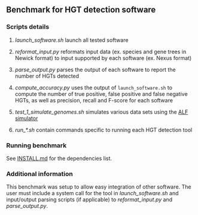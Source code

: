 ## Benchmark for HGT detection software

### Scripts details

1. *launch_software.sh*
   launch all tested software

2. *reformat_input.py*
   reformats input data (ex. species and gene trees in Newick format)
   to input supported by each software (ex. Nexus format)

3. *parse_output.py*
   parses the output of each software to report the number of HGTs detected

4. *compute_accuracy.py*
   uses the output of ```launch_software.sh``` to compute the number of
   true positive, false positive and false negative HGTs, as well as
   precision, recall and F-score for each software

5. *test_1_simulate_genomes.sh*
   simulates various data sets using the [ALF simulator](http://mbe.oxfordjournals.org/content/early/2011/12/07/molbev.msr268)

6. *run_\*.sh*
   contain commands specific to running each HGT detection tool

### Running benchmark

See [INSTALL.md](https://github.com/biocore/horizomer/blob/master/benchmark/INSTALL.md)
for the dependencies list.

### Additional information

This benchmark was setup to allow easy integration of other
software. The user must include a system call for the tool
in *launch_software.sh* and input/output parsing scripts
(if applicable) to *reformat_input.py* and *parse_output.py*.
